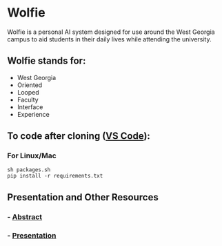 # Wolfie
Wolfie is a personal AI system designed for use around the West Georgia campus to aid students in their daily lives while attending the university.

## Wolfie stands for:
- West Georgia
- Oriented
- Looped
- Faculty
- Interface
- Experience

## To code after cloning ([VS Code](https://code.visualstudio.com/)):

### For Linux/Mac
    sh packages.sh
    pip install -r requirements.txt
  
## Presentation and Other Resources
### - [Abstract](https://docs.google.com/document/d/1qdX_mmQ2pqs2JabMbmSL3dWtz6Q7pB6P7xGLphXx_9k/edit?usp=sharing)
### - [Presentation](https://docs.google.com/presentation/d/1TWBlQ1JnHl5QW7L80rKWLOFsUkJFzI1cYyCgjTL8AG8/edit?usp=sharing)
